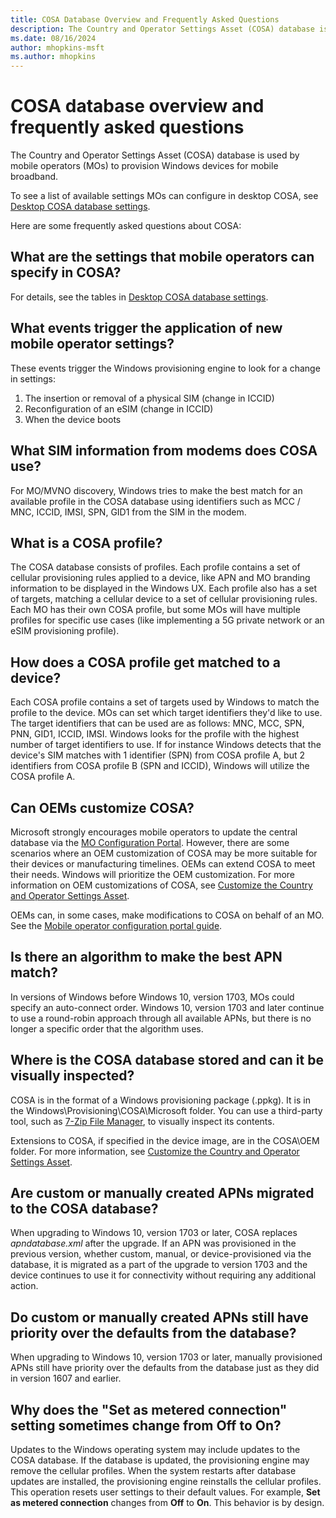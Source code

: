 ```yaml
---
title: COSA Database Overview and Frequently Asked Questions
description: The Country and Operator Settings Asset (COSA) database is used by mobile operators to provision Windows devices for mobile broadband.
ms.date: 08/16/2024
author: mhopkins-msft
ms.author: mhopkins
---
```


# COSA database overview and frequently asked questions

The Country and Operator Settings Asset (COSA) database is used by mobile operators (MOs) to provision Windows devices for mobile broadband.

To see a list of available settings MOs can configure in desktop COSA, see [Desktop COSA database settings](desktop-cosa-database-settings.md).

Here are some frequently asked questions about COSA:

## What are the settings that mobile operators can specify in COSA?

For details, see the tables in [Desktop COSA database settings](desktop-cosa-database-settings.md).

## What events trigger the application of new mobile operator settings?

These events trigger the Windows provisioning engine to look for a change in settings:

1. The insertion or removal of a physical SIM (change in ICCID)
1. Reconfiguration of an eSIM (change in ICCID)
1. When the device boots

## What SIM information from modems does COSA use?

For MO/MVNO discovery, Windows tries to make the best match for an available profile in the COSA database using identifiers such as MCC / MNC, ICCID, IMSI, SPN, GID1 from the SIM in the modem.

## What is a COSA profile?

The COSA database consists of profiles. Each profile contains a set of cellular provisioning rules applied to a device, like APN and MO branding information to be displayed in the Windows UX. Each profile also has a set of targets, matching a cellular device to a set of cellular provisioning rules. Each MO has their own COSA profile, but some MOs will have multiple profiles for specific use cases (like implementing a 5G private network or an eSIM provisioning profile).

## How does a COSA profile get matched to a device?

Each COSA profile contains a set of targets used by Windows to match the profile to the device. MOs can set which target identifiers they'd like to use. The target identifiers that can be used are as follows: MNC, MCC, SPN, PNN, GID1, ICCID, IMSI. Windows looks for the profile with the highest number of target identifiers to use. If for instance Windows detects that the device's SIM matches with 1 identifier (SPN) from COSA profile A, but 2 identifiers from COSA profile B (SPN and ICCID), Windows will utilize the COSA profile A.

## Can OEMs customize COSA?

Microsoft strongly encourages mobile operators to update the central database via the [MO Configuration Portal](/mobile-operator-configuration-portal-guide.md). However, there are some scenarios where an OEM customization of COSA may be more suitable for their devices or manufacturing timelines. OEMs can extend COSA to meet their needs. Windows will prioritize the OEM customization. For more information on OEM customizations of COSA, see [Customize the Country and Operator Settings Asset](/windows-hardware/customize/desktop/customize-cosa).

OEMs can, in some cases, make modifications to COSA on behalf of an MO. See the [Mobile operator configuration portal guide](mobile-operator-configuration-portal-guide.md).

## Is there an algorithm to make the best APN match?

In versions of Windows before Windows 10, version 1703, MOs could specify an auto-connect order. Windows 10, version 1703 and later continue to use a round-robin approach through all available APNs, but there is no longer a specific order that the algorithm uses.

## Where is the COSA database stored and can it be visually inspected?

COSA is in the format of a Windows provisioning package (.ppkg). It is in the Windows\Provisioning\COSA\Microsoft folder. You can use a third-party tool, such as [7-Zip File Manager](https://www.7-zip.org/), to visually inspect its contents.

Extensions to COSA, if specified in the device image, are in the COSA\OEM folder. For more information, see [Customize the Country and Operator Settings Asset](/windows-hardware/customize/desktop/customize-cosa).

## Are custom or manually created APNs migrated to the COSA database?

When upgrading to Windows 10, version 1703 or later, COSA replaces *apndatabase.xml* after the upgrade. If an APN was provisioned in the previous version, whether custom, manual, or device-provisioned via the database, it is migrated as a part of the upgrade to version 1703 and the device continues to use it for connectivity without requiring any additional action.

## Do custom or manually created APNs still have priority over the defaults from the database?

When upgrading to Windows 10, version 1703 or later, manually provisioned APNs still have priority over the defaults from the database just as they did in version 1607 and earlier.

## Why does the "Set as metered connection" setting sometimes change from Off to On?

Updates to the Windows operating system may include updates to the COSA database. If the database is updated, the provisioning engine may remove the cellular profiles. When the system restarts after database updates are installed, the provisioning engine reinstalls the cellular profiles. This operation resets user settings to their default values. For example, **Set as metered connection** changes from **Off** to **On**. This behavior is by design.
